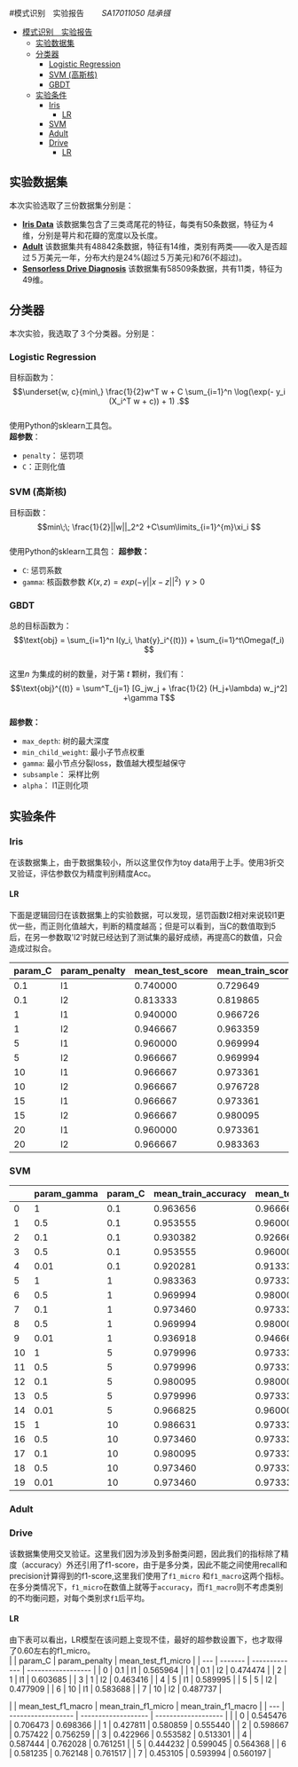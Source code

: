 #模式识别　实验报告　　 
*SA17011050 陆承镪*   

<!-- @import "[TOC]" {cmd="toc" depthFrom=1 depthTo=6 orderedList=false} -->
<!-- code_chunk_output -->

* [模式识别　实验报告](#模式识别-实验报告)
	* [实验数据集](#实验数据集)
	* [分类器](#分类器)
		* [Logistic Regression](#logistic-regression)
		* [SVM  (高斯核)](#svm-高斯核)
		* [GBDT](#gbdt)
	* [实验条件](#实验条件)
		* [Iris](#iris)
			* [LR](#lr)
		* [SVM](#svm)
		* [Adult](#adult)
		* [Drive](#drive)
			* [LR](#lr-1)

<!-- /code_chunk_output -->


## 实验数据集　　
本次实验选取了三份数据集分别是：　　
+ [**Iris Data**](http://archive.ics.uci.edu/ml/datasets/Iris)   该数据集包含了三类鸢尾花的特征，每类有50条数据，特征为４维，分别是萼片和花瓣的宽度以及长度。　　
+ [**Adult**](http://archive.ics.uci.edu/ml/datasets/Adult) 该数据集共有48842条数据，特征有14维，类别有两类——收入是否超过５万美元一年，分布大约是24%(超过５万美元)和76(不超过)。　　
+ [**Sensorless Drive Diagnosis**](http://archive.ics.uci.edu/ml/datasets/Dataset+for+Sensorless+Drive+Diagnosis) 该数据集有58509条数据，共有11类，特征为49维。  

## 分类器　　
本次实验，我选取了３个分类器。分别是：　　　
### Logistic Regression  
目标函数为：  
$$\underset{w, c}{min\,} \frac{1}{2}w^T w + C \sum_{i=1}^n \log(\exp(- y_i (X_i^T w + c)) + 1) .$$  
使用Python的sklearn工具包。  
**超参数**：  
+ `penalty`： 惩罚项  
+ `C`：正则化值  

### SVM  (高斯核)    
目标函数：   
$$min\;\; \frac{1}{2}||w||_2^2 +C\sum\limits_{i=1}^{m}\xi_i $$  
使用Python的sklearn工具包：
**超参数：**
+ `C`: 惩罚系数  
+ `gamma`:  核函数参数 $K(x, z) = exp(-\gamma||x-z||^2)\;\;\gamma>0$  

### GBDT  
总的目标函数为：  
$$\text{obj} = \sum_{i=1}^n l(y_i, \hat{y}_i^{(t)}) + \sum_{i=1}^t\Omega(f_i) $$  
这里$n$ 为集成的树的数量，对于第 $t$ 颗树，我们有：  
$$\text{obj}^{(t)} = \sum^T_{j=1} [G_jw_j + \frac{1}{2} (H_j+\lambda) w_j^2] +\gamma T$$  
**超参数：**  
+ `max_depth`: 树的最大深度  
+ `min_child_weight`: 最小子节点权重  
+ `gamma`: 最小节点分裂loss，数值越大模型越保守  
+ `subsample`： 采样比例  
+ `alpha`： l1正则化项  


## 实验条件  
### Iris  
在该数据集上，由于数据集较小，所以这里仅作为toy data用于上手。使用3折交叉验证，评估参数仅为精度判别精度Acc。   

#### LR     
下面是逻辑回归在该数据集上的实验数据，可以发现，惩罚函数l2相对来说较l1更优一些，而正则化值越大，判断的精度越高；但是可以看到，当C的数值取到5后，在另一参数取'l2'时就已经达到了测试集的最好成绩，再提高C的数值，只会造成过拟合。  

| param_C | param_penalty | mean_test_score | mean_train_score |
| ------- | ------------- | --------------- | ---------------- |  
| 0.1     | l1            | 0.740000        | 0.729649         |
| 0.1     | l2            | 0.813333        | 0.819865         |
| 1       | l1            | 0.940000        | 0.966726         |
| 1       | l2            | 0.946667        | 0.963359         |
| 5       | l1            | 0.960000        | 0.969994         |
| 5       | l2            | 0.966667        | 0.969994         |
| 10      | l1            | 0.966667        | 0.973361         |
| 10      | l2            | 0.966667        | 0.976728         |
| 15      | l1            | 0.966667        | 0.973361         |
| 15      | l2            | 0.966667        | 0.980095         |
| 20      | l1            | 0.960000        | 0.973361         |
| 20      | l2            | 0.966667        | 0.983363         |
### SVM  
|     | param_gamma | param_C | mean_train_accuracy | mean_test_accuracy |
| --- | ----------- | ------- | ------------------- | ------------------ |
| 0   | 1           | 0.1     | 0.963656            | 0.966667           |
| 1   | 0.5         | 0.1     | 0.953555            | 0.960000           |
| 2   | 0.1         | 0.1     | 0.930382            | 0.926667           |
| 3   | 0.5         | 0.1     | 0.953555            | 0.960000           |
| 4   | 0.01        | 0.1     | 0.920281            | 0.913333           |
| 5   | 1           | 1       | 0.983363            | 0.973333           |
| 6   | 0.5         | 1       | 0.969994            | 0.980000           |
| 7   | 0.1         | 1       | 0.973460            | 0.973333           |
| 8   | 0.5         | 1       | 0.969994            | 0.980000           |
| 9   | 0.01        | 1       | 0.936918            | 0.946667           |
| 10  | 1           | 5       | 0.979996            | 0.973333           |
| 11  | 0.5         | 5       | 0.979996            | 0.973333           |
| 12  | 0.1         | 5       | 0.980095            | 0.980000           |
| 13  | 0.5         | 5       | 0.979996            | 0.973333           |
| 14  | 0.01        | 5       | 0.966825            | 0.960000           |
| 15  | 1           | 10      | 0.986631            | 0.973333           |
| 16  | 0.5         | 10      | 0.973460            | 0.973333           |
| 17  | 0.1         | 10      | 0.980095            | 0.973333           |
| 18  | 0.5         | 10      | 0.973460            | 0.973333           |
| 19  | 0.01        | 10      | 0.973460            | 0.973333           |

### Adult

### Drive  
该数据集使用交叉验证。这里我们因为涉及到多酚类问题，因此我们的指标除了精度（accuracy）外还引用了f1-score，由于是多分类，因此不能之间使用recall和precision计算得到的f1-score,这里我们使用了`f1_micro` 和`f1_macro`这两个指标。  
在多分类情况下，`f1_micro`在数值上就等于`accuracy`，而`f1_macro`则不考虑类别的不均衡问题，对每个类别求`f1`后平均。  
#### LR   
由下表可以看出，LR模型在该问题上变现不佳，最好的超参数设置下，也才取得了0.60左右的f1_micro。  
|     | param_C | param_penalty | mean_test_f1_micro |
| --- | ------- | ------------- | ------------------ |
| 0   | 0.1     | l1            | 0.565964           |
| 1   | 0.1     | l2            | 0.474474           |
| 2   | 1       | l1            | 0.603685           |
| 3   | 1       | l2            | 0.463416           |
| 4   | 5       | l1            | 0.589995           |
| 5   | 5       | l2            | 0.477909           |
| 6   | 10      | l1            | 0.583688           |
| 7   | 10      | l2            | 0.487737           |

|     | mean_test_f1_macro | mean_train_f1_micro | mean_train_f1_macro |
| --- | ------------------ | ------------------- | ------------------- |  |
| 0   | 0.545476           | 0.706473            | 0.698366            |
| 1   | 0.427811           | 0.580859            | 0.555440            |
| 2   | 0.598667           | 0.757422            | 0.756259            |
| 3   | 0.422966           | 0.553582            | 0.513301            |
| 4   | 0.587444           | 0.762028            | 0.761251            |
| 5   | 0.444232           | 0.599045            | 0.564368            |
| 6   | 0.581235           | 0.762148            | 0.761517            |
| 7   | 0.453105           | 0.593994            | 0.560197            |